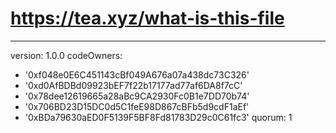 # https://tea.xyz/what-is-this-file
---
version: 1.0.0
codeOwners:
  - '0xf048e0E6C451143cBf049A676a07a438dc73C326'
  - '0xd0AfBDBd09923bEF7f22b17177ad77af6DA8f7cC'
  - '0x78dee12619665a28aBc9CA2930Fc0B1e7DD70b74'
  - '0x706BD23D15DC0d5C1feE98D867cBFb5d9cdF1aEf'
  - '0xBDa79630aED0F5139F5BF8Fd81783D29c0C61fc3'
quorum: 1

